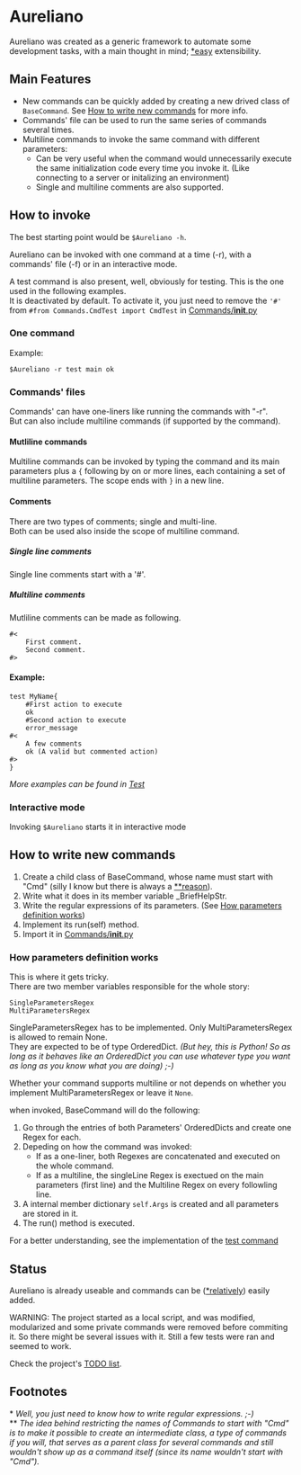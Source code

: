 # Aureliano
Aureliano was created as a generic framework to automate some development tasks, with a main thought in mind; [\*easy](#footnotes) extensibility.

## Main Features
* New commands can be quickly added by creating a new drived class of `BaseCommand`. See [How to write new commands](#how-to-write-new-commands) for more info.
* Commands' file can be used to run the same series of commands several times.
* Multiline commands to invoke the same command with different parameters:
  * Can be very useful when the command would unnecessarily execute the same initialization code every time you invoke it. (Like connecting to a server or initalizing an environment)
  * Single and multiline comments are also supported.

## How to invoke
The best starting point would be `$Aureliano -h`.

Aureliano can be invoked with one command at a time (-r), with a commands' file (-f) or in an interactive mode.

A test command is also present, well, obviously for testing. This is the one used in the following examples.  
It is deactivated by default. To activate it, you just need to remove the `'#'` from `#from Commands.CmdTest import CmdTest` in [Commands/__init__.py](Commands/__init__.py)

### One command
Example:
```
$Aureliano -r test main ok
```

### Commands' files
Commands' can have one-liners like running the commands with "-r".  
But can also include multiline commands (if supported by the command).


#### Mutliline commands
Multiline commands can be invoked by typing the command and its main parameters plus a `{` following by on or more lines, each containing a set of multiline parameters. The scope ends with `}` in a new line.

#### Comments
There are two types of comments; single and multi-line.  
Both can be used also inside the scope of multiline command.

##### Single line comments
Single line comments start with a '#'.

##### Multiline comments
Mutliline comments can be made as following.
```
#<
	First comment.
	Second comment.
#>
```

#### Example:
```
test MyName{
	#First action to execute
	ok
	#Second action to execute
	error_message
#<
	A few comments
	ok (A valid but commented action)
#>
}

```

_More examples can be found in [Test](Test)_

### Interactive mode
Invoking `$Aureliano` starts it in interactive mode


## How to write new commands
1. Create a child class of BaseCommand, whose name must start with "Cmd" (silly I know but there is always a [\*\*reason](#footnotes)).
2. Write what it does in its member variable \_BriefHelpStr.
3. Write the regular expressions of its parameters. (See [How parameters definition works](#how-parameters-definition-works))
4. Implement its run(self) method.
5. Import it in [Commands/__init__.py](Commands/__init__.py)

### How parameters definition works
This is where it gets tricky.  
There are two member variables responsible for the whole story:
```
SingleParametersRegex
MultiParametersRegex
```

SingleParametersRegex has to be implemented. Only MultiParametersRegex is allowed to remain None.  
They are expected to be of type OrderedDict. _(But hey, this is Python! So as long as it behaves like an OrderedDict you can use whatever type you want as long as you know what you are doing) ;-)_

Whether your command supports multiline or not depends on whether you implement MultiParametersRegex or leave it `None`.

when invoked, BaseCommand will do the following:
1. Go through the entries of both Parameters' OrderedDicts and create one Regex for each.
2. Depeding on how the command was invoked:
    * If as a one-liner, both Regexes are concatenated and executed on the whole command.
    * If as a multiline, the singleLine Regex is exectued on the main parameters (first line) and the Multiline Regex on every followling line.
3. A internal member dictionary `self.Args` is created and all parameters are stored in it.
4. The run() method is executed.

For a better understanding, see the implementation of the [test command](Aureliano/Commands/CmdTest.py)


## Status 
Aureliano is already useable and commands can be ([\*relatively](#footnotes)) easily added.

WARNING: The project started as a local script, and was modified, modularized and some private commands were removed before commiting it. So there might be several issues with it. Still a few tests were ran and seemed to work.

Check the project's [TODO list](TODO.md).


## Footnotes
\* *Well, you just need to know how to write regular expressions. ;-)*  
\*\* *The idea behind restricting the names of Commands to start with "Cmd" is to make it possible to create an intermediate class, a type of commands if you will, that serves as a parent class for several commands  and still wouldn't show up as a command itself (since its name wouldn't start with "Cmd").*  

